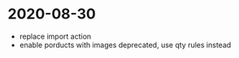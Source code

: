 # 2020-08-30
* replace import action
* enable porducts with images deprecated, use qty rules instead